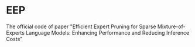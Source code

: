 # EEP
The official code of paper "Efficient Expert Pruning for Sparse Mixture-of-Experts Language Models: Enhancing Performance and Reducing Inference Costs"
